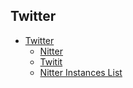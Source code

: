 ## Twitter
- [Twitter](https://twitter.com/)
  - [Nitter](https://nitter.net/)
  - [Twitit](https://twitit.gq/)
  - [Nitter Instances List](https://github.com/zedeus/nitter/wiki/Instances)
